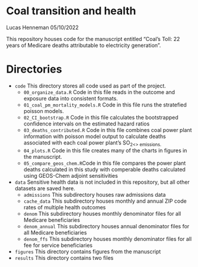 Coal transition and health
================
Lucas Henneman
05/10/2022

<!-- README.md is generated from README.Rmd. Please edit that file -->
<!-- badges: start -->
<!-- badges: end -->

This repository houses code for the manuscript entitled “Coal’s Toll: 22
years of Medicare deaths attributable to electricity generation”.

# Directories

-   `code` This directory stores all code used as part of the project.
    -   `00_organize_data.R` Code in this file reads in the outcome and
        exposure data into consistent formats.
    -   `01_coal_pm_mortality_models.R` Code in this file runs the
        stratefied poisson models.
    -   `02_CI_bootstrap.R` Code in this file calculates the
        bootstrapped confidence intervals on the estimated hazard ratios
    -   `03_deaths_contributed.R` Code in this file combines coal power
        plant information with poisson model output to calculate deaths
        associated with each coal power plant’s SO<sub>2\<\> emissions.
    -   `04_plots.R` Code in this file creates many of the charts in
        figures in the manuscript.
    -   `05_compare_geos_chem.R`Code in this file compares the power
        plant deaths calculated in this study with comperable deaths
        calculated using GEOS-Chem adjoint sensitivities
-   `data` Sensitive health data is not included in this repository, but
    all other datasets are saved here.
    -   `admissions` This subdirectory houses raw admissions data
    -   `cache_data` This subdirectory houses monthly and annual ZIP
        code rates of multiple health outcomes
    -   `denom` This subdirectory houses monthly denominator files for
        all Medicare beneficiaries
    -   `denom_annual` This subdirectory houses annual denominator files
        for all Medicare beneficiaries
    -   `denom_ffs` This subdirectory houses monthly denominator files
        for all fee for service beneficiaries
-   `figures` This directory contains figures from the manuscript
-   `results` This directory contains two files

